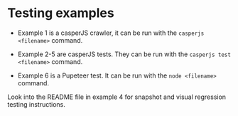 # Testing examples

- Example 1 is a casperJS crawler, it can be run with the `casperjs <filename>` command.

- Example 2-5 are casperJS tests. They can be run with the `casperjs test <filename>` command.

- Example 6 is a Pupeteer test. It can be run with the `node <filename>` command.

Look into the README file in example 4 for snapshot and visual regression testing instructions.
